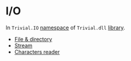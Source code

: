 # I/O

In `Trivial.IO` [namespace](./README) of `Trivial.dll` [library](../README).

- [File & directory](./file)
- [Stream](./stream)
- [Characters reader](./charsreader)
